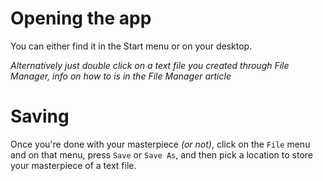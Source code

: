# Opening the app
You can either find it in the Start menu or on your desktop.

*Alternatively just double click on a text file you created through File Manager, info on how to is in the File Manager article*

# Saving

Once you're done with your masterpiece *(or not)*, click on the ```File``` menu and on that menu, press ```Save``` or ```Save As```, and then pick a location to store your masterpiece of a text file.

